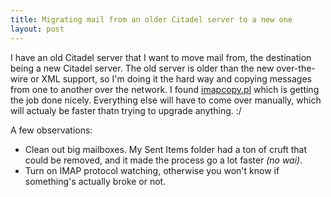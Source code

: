 ```yaml
---
title: Migrating mail from an older Citadel server to a new one
layout: post
---
```

I have an old Citadel server that I want to move mail from, the destination being a new Citadel server. The old server is older than the new
over-the-wire or XML support, so I'm doing it the hard way and copying messages from one to another over the network. I found
[imapcopy.pl](http://www.athensfbc.com/imap_tools/) which is getting the job done nicely. Everything else will have to come over manually,
which will actualy be faster thatn trying to upgrade anything. :/

A few observations:

* Clean out big mailboxes. My Sent Items folder had a ton of cruft that could be removed, and it made the process go a lot faster _(no wai)_.
* Turn on IMAP protocol watching, otherwise you won't know if something's actually broke or not.

